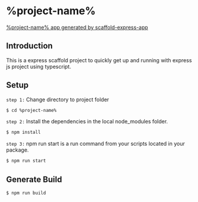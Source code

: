 # %project-name%

[%project-name% app generated by scaffold-express-app](https://github.com/saijeevanballa/express-generator)

## Introduction

This is a express scaffold project to quickly get up and running with express js project using typescript.

## Setup

`step 1:` Change directory to project folder

```sh
$ cd %project-name%
```

`step 2:` Install the dependencies in the local node_modules folder.

```sh
$ npm install
```

`step 3:`  npm run start is a run command from your scripts located in your package.

```sh
$ npm run start
```

## Generate Build

```sh
$ npm run build
```